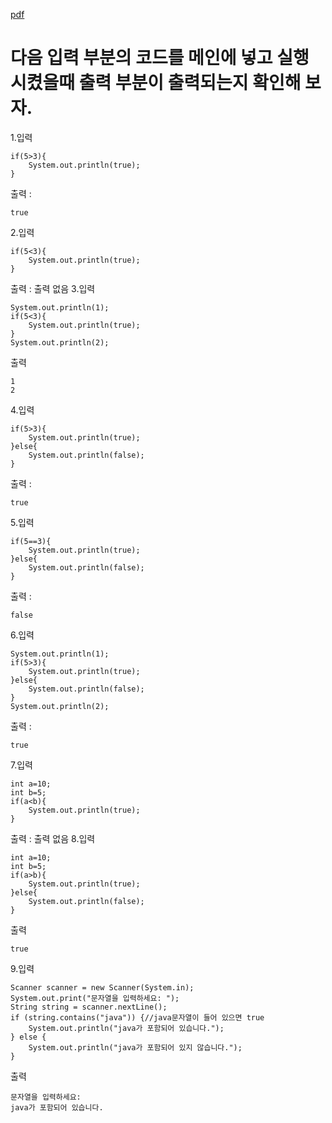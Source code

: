[pdf](./pdf/JAVA240812simple254.pdf)
# 다음 입력 부분의 코드를 메인에 넣고 실행 시켰을때 출력 부분이 출력되는지 확인해 보자.
1.입력
```
if(5>3){
    System.out.println(true);
}
```
출력 : 
```
true
```
2.입력
```
if(5<3){
    System.out.println(true);
}
```
출력 : 출력 없음
3.입력
```
System.out.println(1);
if(5<3){
    System.out.println(true);
}
System.out.println(2);
```
출력
```
1
2
```
4.입력
```
if(5>3){
    System.out.println(true);
}else{
    System.out.println(false);
}
```
출력 : 
```
true
```
5.입력
```
if(5==3){
    System.out.println(true);
}else{
    System.out.println(false);
}
```
출력 : 
```
false
```
6.입력
```
System.out.println(1);
if(5>3){
    System.out.println(true);
}else{
    System.out.println(false);
}
System.out.println(2);
```
출력 : 
```
true
```
7.입력
```
int a=10;
int b=5;
if(a<b){
    System.out.println(true);
}
```
출력 : 출력 없음
8.입력
```
int a=10;
int b=5;
if(a>b){
    System.out.println(true);
}else{
    System.out.println(false);
}
```
출력
```
true
```
9.입력
```
Scanner scanner = new Scanner(System.in);
System.out.print("문자열을 입력하세요: ");
String string = scanner.nextLine();
if (string.contains("java")) {//java문자열이 들어 있으면 true
    System.out.println("java가 포함되어 있습니다.");
} else {
    System.out.println("java가 포함되어 있지 않습니다.");
}
```
출력
```
문자열을 입력하세요: 
java가 포함되어 있습니다.
```
